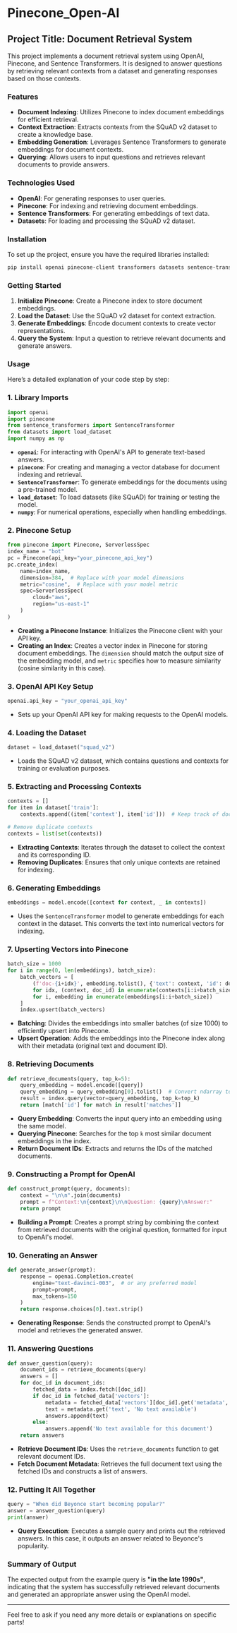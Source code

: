 # Pinecone_Open-AI


## Project Title: Document Retrieval System

This project implements a document retrieval system using OpenAI, Pinecone, and Sentence Transformers. It is designed to answer questions by retrieving relevant contexts from a dataset and generating responses based on those contexts.

### Features

- **Document Indexing**: Utilizes Pinecone to index document embeddings for efficient retrieval.
- **Context Extraction**: Extracts contexts from the SQuAD v2 dataset to create a knowledge base.
- **Embedding Generation**: Leverages Sentence Transformers to generate embeddings for document contexts.
- **Querying**: Allows users to input questions and retrieves relevant documents to provide answers.

### Technologies Used

- **OpenAI**: For generating responses to user queries.
- **Pinecone**: For indexing and retrieving document embeddings.
- **Sentence Transformers**: For generating embeddings of text data.
- **Datasets**: For loading and processing the SQuAD v2 dataset.

### Installation

To set up the project, ensure you have the required libraries installed:

```bash
pip install openai pinecone-client transformers datasets sentence-transformers
```

### Getting Started

1. **Initialize Pinecone**: Create a Pinecone index to store document embeddings.
2. **Load the Dataset**: Use the SQuAD v2 dataset for context extraction.
3. **Generate Embeddings**: Encode document contexts to create vector representations.
4. **Query the System**: Input a question to retrieve relevant documents and generate answers.

### Usage

Here’s a detailed explanation of your code step by step:

### 1. **Library Imports**

```python
import openai
import pinecone
from sentence_transformers import SentenceTransformer
from datasets import load_dataset
import numpy as np
```

- **`openai`**: For interacting with OpenAI's API to generate text-based answers.
- **`pinecone`**: For creating and managing a vector database for document indexing and retrieval.
- **`SentenceTransformer`**: To generate embeddings for the documents using a pre-trained model.
- **`load_dataset`**: To load datasets (like SQuAD) for training or testing the model.
- **`numpy`**: For numerical operations, especially when handling embeddings.

### 2. **Pinecone Setup**

```python
from pinecone import Pinecone, ServerlessSpec
index_name = "bot"
pc = Pinecone(api_key="your_pinecone_api_key")
pc.create_index(
    name=index_name,
    dimension=384,  # Replace with your model dimensions
    metric="cosine",  # Replace with your model metric
    spec=ServerlessSpec(
        cloud="aws",
        region="us-east-1"
    )
)
```

- **Creating a Pinecone Instance**: Initializes the Pinecone client with your API key.
- **Creating an Index**: Creates a vector index in Pinecone for storing document embeddings. The `dimension` should match the output size of the embedding model, and `metric` specifies how to measure similarity (cosine similarity in this case).

### 3. **OpenAI API Key Setup**

```python
openai.api_key = "your_openai_api_key"
```

- Sets up your OpenAI API key for making requests to the OpenAI models.

### 4. **Loading the Dataset**

```python
dataset = load_dataset("squad_v2")
```

- Loads the SQuAD v2 dataset, which contains questions and contexts for training or evaluation purposes.

### 5. **Extracting and Processing Contexts**

```python
contexts = []
for item in dataset['train']:
    contexts.append((item['context'], item['id']))  # Keep track of document IDs

# Remove duplicate contexts
contexts = list(set(contexts))
```

- **Extracting Contexts**: Iterates through the dataset to collect the context and its corresponding ID.
- **Removing Duplicates**: Ensures that only unique contexts are retained for indexing.

### 6. **Generating Embeddings**

```python
embeddings = model.encode([context for context, _ in contexts])
```

- Uses the `SentenceTransformer` model to generate embeddings for each context in the dataset. This converts the text into numerical vectors for indexing.

### 7. **Upserting Vectors into Pinecone**

```python
batch_size = 1000
for i in range(0, len(embeddings), batch_size):
    batch_vectors = [
        (f'doc-{i+idx}', embedding.tolist(), {'text': context, 'id': doc_id})
        for idx, (context, doc_id) in enumerate(contexts[i:i+batch_size])
        for i, embedding in enumerate(embeddings[i:i+batch_size])
    ]
    index.upsert(batch_vectors)
```

- **Batching**: Divides the embeddings into smaller batches (of size 1000) to efficiently upsert into Pinecone.
- **Upsert Operation**: Adds the embeddings into the Pinecone index along with their metadata (original text and document ID).

### 8. **Retrieving Documents**

```python
def retrieve_documents(query, top_k=5):
    query_embedding = model.encode([query])
    query_embedding = query_embedding[0].tolist()  # Convert ndarray to list
    result = index.query(vector=query_embedding, top_k=top_k)
    return [match['id'] for match in result['matches']]
```

- **Query Embedding**: Converts the input query into an embedding using the same model.
- **Querying Pinecone**: Searches for the top `k` most similar document embeddings in the index.
- **Return Document IDs**: Extracts and returns the IDs of the matched documents.

### 9. **Constructing a Prompt for OpenAI**

```python
def construct_prompt(query, documents):
    context = "\n\n".join(documents)
    prompt = f"Context:\n{context}\n\nQuestion: {query}\nAnswer:"
    return prompt
```

- **Building a Prompt**: Creates a prompt string by combining the context from retrieved documents with the original question, formatted for input to OpenAI's model.

### 10. **Generating an Answer**

```python
def generate_answer(prompt):
    response = openai.Completion.create(
        engine="text-davinci-003",  # or any preferred model
        prompt=prompt,
        max_tokens=150
    )
    return response.choices[0].text.strip()
```

- **Generating Response**: Sends the constructed prompt to OpenAI's model and retrieves the generated answer.

### 11. **Answering Questions**

```python
def answer_question(query):
    document_ids = retrieve_documents(query)
    answers = []
    for doc_id in document_ids:
        fetched_data = index.fetch([doc_id])
        if doc_id in fetched_data['vectors']:
            metadata = fetched_data['vectors'][doc_id].get('metadata', {})
            text = metadata.get('text', 'No text available')
            answers.append(text)
        else:
            answers.append('No text available for this document')
    return answers
```

- **Retrieve Document IDs**: Uses the `retrieve_documents` function to get relevant document IDs.
- **Fetch Document Metadata**: Retrieves the full document text using the fetched IDs and constructs a list of answers.

### 12. **Putting It All Together**

```python
query = "When did Beyonce start becoming popular?"
answer = answer_question(query)
print(answer)
```

- **Query Execution**: Executes a sample query and prints out the retrieved answers. In this case, it outputs an answer related to Beyonce's popularity.

### Summary of Output

The expected output from the example query is **"in the late 1990s"**, indicating that the system has successfully retrieved relevant documents and generated an appropriate answer using the OpenAI model.

---

Feel free to ask if you need any more details or explanations on specific parts!

